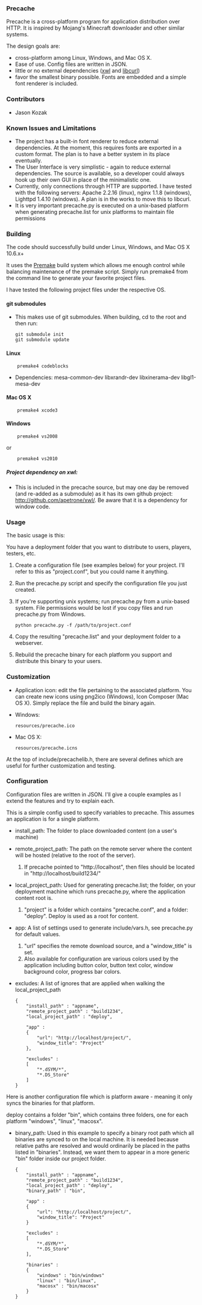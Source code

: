 ### Precache

Precache is a cross-platform program for application distribution over HTTP. It is inspired by Mojang's Minecraft downloader and other similar systems.


The design goals are:

-	cross-platform among Linux, Windows, and Mac OS X.
-	Ease of use. Config files are written in JSON.
-	little or no external dependencies ([xwl](http://github.com/apetrone/xwl) and [libcurl](http://github.com/bagder/curl))
-	favor the smallest binary possible. Fonts are embedded and a simple font renderer is included.

### Contributors
-	Jason Kozak

### Known Issues and Limitations

-	The project has a built-in font renderer to reduce external dependencies. At the moment, this requires fonts are exported in a custom format. The plan is to have a better system in its place eventually.
-	The User Interface is very simplistic - again to reduce external dependencies. The source is available, so a developer could always hook up their own GUI in place of the minimalistic one.
-	Currently, only connections through HTTP are supported. I have tested with the following servers: Apache 2.2.16 (linux), nginx 1.1.8 (windows), Lighttpd 1.4.10 (windows). A plan is in the works to move this to libcurl.
-	It is very important precache.py is executed on a unix-based platform when generating precache.list for unix platforms to maintain file permissions


### Building

The code should successfully build under Linux, Windows, and Mac OS X 10.6.x+

It uses the [Premake](http://industriousone.com/premake "premake") build system which allows me enough control while balancing maintenance of the premake script.
Simply run premake4 from the command line to generate your favorite project files.

I have tested the following project files under the respective OS.

#### git submodules
-	This makes use of git submodules. When building, cd to the root and then run:

		git submodule init
		git submodule update

#### Linux
		premake4 codeblocks

-	Dependencies: mesa-common-dev libxrandr-dev libxinerama-dev libgl1-mesa-dev

#### Mac OS X
		premake4 xcode3

#### Windows
		premake4 vs2008

or

		premake4 vs2010

##### Project dependency on xwl:
-	This is included in the precache source, but may one day be removed (and re-added as a submodule) as it has its own github project: http://github.com/apetrone/xwl/. Be aware that it is a dependency for window code.


### Usage

The basic usage is this:

You have a deployment folder that you want to distribute to users, players, testers, etc.

1.	Create a configuration file (see examples below) for your project. I'll refer to this as "project.conf", but you could name it anything.
2.	Run the precache.py script and specify the configuration file you just created.
3.	If you're supporting unix systems; run precache.py from a unix-based system. File permissions would be lost if you copy files and run precache.py from Windows.


		python precache.py -f /path/to/project.conf


4.	Copy the resulting "precache.list" and your deployment folder to a webserver.
5.	Rebuild the precache binary for each platform you support and distribute this binary to your users.


### Customization

-	Application icon: edit the file pertaining to the associated platform.
	You can create new icons using png2ico (Windows), Icon Composer (Mac OS X).
	Simply replace the file and build the binary again.

-	Windows:

		resources/precache.ico

-	Mac OS X:

		resources/precache.icns

At the top of include/precachelib.h, there are several defines which are useful for further customization and testing.

### Configuration

Configuration files are written in JSON. I'll give a couple examples as I extend the features and try to explain each.

This is a simple config used to specify variables to precache. This assumes an application is for a single platform.

-	install_path: The folder to place downloaded content (on a user's machine)
-	remote_project_path: The path on the remote server where the content will be hosted (relative to the root of the server).
	1.	If precache pointed to "http://localhost", then files should be located in "http://localhost/build1234/"
-	local_project_path: Used for generating precache.list; the folder, on your deployment machine which runs precache.py, where the application content root is.
	1.	"project" is a folder which contains "precache.conf", and a folder: "deploy". Deploy is used as a root for content.
-	app: A list of settings used to generate include/vars.h, see precache.py for default values.
	1.	"url" specifies the remote download source, and a "window_title" is set.
	2.	Also available for configuration are various colors used by the application including button color, button text color, window background color, progress bar colors.
-	excludes: A list of ignores that are applied when walking the local_project_path


		{
			"install_path" : "appname",
			"remote_project_path" : "build1234",
			"local_project_path" : "deploy",
	
			"app" :
			{
				"url": "http://localhost/project/",
				"window_title": "Project"
			},
	
			"excludes" :
			[
				"*.dSYM/*",
				"*.DS_Store"
			]
		}


Here is another configuration file which is platform aware - meaning it only syncs the binaries for that platform.

deploy contains a folder "bin", which contains three folders, one for each platform "windows", "linux", "macosx".

-	binary_path: Used in this example to specify a binary root path which all binaries are synced to on the local machine.
	It is needed because relative paths are resolved and would ordinarily be placed in the paths listed in "binaries".
	Instead, we want them to appear in a more generic "bin" folder inside our project folder.

		{
			"install_path" : "appname",
			"remote_project_path" : "build1234",
			"local_project_path" : "deploy",
			"binary_path" : "bin",

			"app" :
			{
				"url": "http://localhost/project/",
				"window_title": "Project"
			}

			"excludes" :
			[
				"*.dSYM/*",
				"*.DS_Store"
			],

			"binaries" :
			{
				"windows" : "bin/windows"
				"linux" : "bin/linux",
				"macosx" : "bin/macosx"
			}
		}

